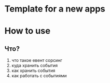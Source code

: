 # Template for a new apps

# How to use


## Что?

1. что такое евент сорсинг
2. куда хранить события
3. как хранить события
4. как работать с событиями

